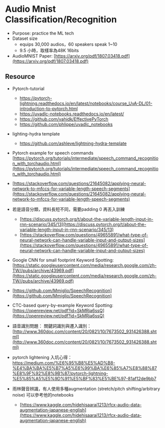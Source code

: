# Audio Mnist Classification/Recognition

- Purpose: practice the ML tech
- Dataset size
    - equips 30,000 audios，60 speakers speak 1~10
    - 9.5  小時，取樣率為48K 16bits
- AudioMNIST Paper: [https://arxiv.org/pdf/1807.03418.pdf](https://arxiv.org/pdf/1807.03418.pdf)







## Resource

- Pytorch-tutorial
    - https://pytorch-lightning.readthedocs.io/en/latest/notebooks/course_UvA-DL/01-introduction-to-pytorch.html
    - https://uvadlc-notebooks.readthedocs.io/en/latest/
    - https://github.com/vahidk/EffectivePyTorch
    - https://github.com/phlippe/uvadlc_notebooks
    
- lighting-hydra template
    - https://github.com/ashleve/lightning-hydra-template
- Pytorch example for speech commands
    [https://pytorch.org/tutorials/intermediate/speech_command_recognition_with_torchaudio.html](https://pytorch.org/tutorials/intermediate/speech_command_recognition_with_torchaudio.html)
    
- [https://stackoverflow.com/questions/21645082/applying-neural-network-to-mfccs-for-variable-length-speech-segments](https://stackoverflow.com/questions/21645082/applying-neural-network-to-mfccs-for-variable-length-speech-segments)
- 若是語音分類，資料長短不同，需要padding 0 再丟入訓練
    - [https://discuss.pytorch.org/t/about-the-variable-length-input-in-rnn-scenario/345/13](https://discuss.pytorch.org/t/about-the-variable-length-input-in-rnn-scenario/345/13)
    - [https://stackoverflow.com/questions/49655891/what-type-of-neural-network-can-handle-variable-input-and-output-sizes](https://stackoverflow.com/questions/49655891/what-type-of-neural-network-can-handle-variable-input-and-output-sizes)
- Google CNN for small footprint Keyword Spotting: [https://static.googleusercontent.com/media/research.google.com/zh-TW//pubs/archive/43969.pdf](https://static.googleusercontent.com/media/research.google.com/zh-TW//pubs/archive/43969.pdf)
- [https://github.com/Mmiglio/SpeechRecognition](https://github.com/Mmiglio/SpeechRecognition)
- CTC-based query-by-example Keyword Spotting: [https://openreview.net/pdf?id=SkMRja6ssQ](https://openreview.net/pdf?id=SkMRja6ssQ)
- 語音識別問題： 關鍵詞識別與遷入識別：[http://www.360doc.com/content/20/0821/10/7673502_931426388.shtml](http://www.360doc.com/content/20/0821/10/7673502_931426388.shtml)

- pytorch lightening 入坑心得：https://medium.com/%E6%95%B8%E5%AD%B8-%E4%BA%BA%E5%B7%A5%E6%99%BA%E6%85%A7%E8%88%87%E8%9F%92%E8%9B%87/pytorch-lightning-%E5%85%A5%E5%9D%91%E5%BF%83%E5%BE%97-81af12de9bb7

- 雨林聲音辨識，有人使用多種augmentation (stretch/pitch shifting/arbitrary noise)
可以參考他的notebooks
    - [https://www.kaggle.com/hidehisaarai1213/rfcx-audio-data-augmentation-japanese-english](https://www.kaggle.com/hidehisaarai1213/rfcx-audio-data-augmentation-japanese-english)
